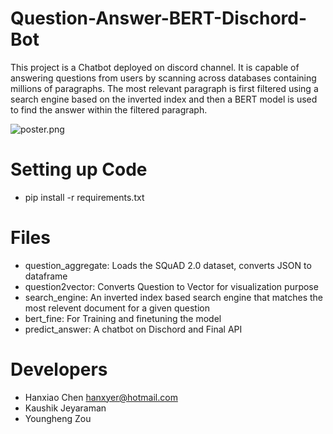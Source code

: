 # Question-Answer-BERT-Dischord-Bot
This project is a Chatbot deployed on discord channel. It is capable of answering questions from users by scanning across databases containing millions of paragraphs. The most relevant paragraph is first filtered using a search engine based on the inverted index and then a BERT model is used to find the answer within the filtered paragraph.

![poster.png](https://github.com/BethCHX/bert_project/tree/main/screenshots/poster.jpg)


# Setting up Code
- pip install -r requirements.txt

# Files
- question_aggregate: Loads the SQuAD 2.0 dataset, converts JSON to dataframe
- question2vector: Converts Question to Vector for visualization purpose
- search_engine: An inverted index based search engine that matches the most relevent document for a given question
- bert_fine: For Training and finetuning the model
- predict_answer: A chatbot on Dischord and Final API

# Developers
- Hanxiao Chen hanxyer@hotmail.com
- Kaushik Jeyaraman
- Youngheng Zou
